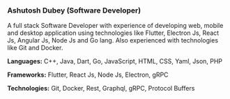 ### Ashutosh Dubey (Software Developer)

A full stack Software Developer with experience of developing web, mobile and desktop application using technologies like Flutter, Electron Js, React Js, Angular Js, Node Js and Go lang. Also experienced with technologies like Git and Docker.

**Languages:** C++, Java, Dart, Go, JavaScript, HTML, CSS, Yaml, Json, PHP

**Frameworks:** Flutter, React Js, Node Js, Electron, gRPC

**Technologies:** Git, Docker, Rest, Graphql, gRPC, Protocol Buffers 
